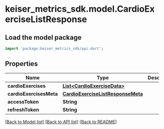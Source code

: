 # keiser_metrics_sdk.model.CardioExerciseListResponse

## Load the model package
```dart
import 'package:keiser_metrics_sdk/api.dart';
```

## Properties
Name | Type | Description | Notes
------------ | ------------- | ------------- | -------------
**cardioExercises** | [**List&lt;CardioExerciseData&gt;**](CardioExerciseData.md) |  | 
**cardioExercisesMeta** | [**CardioExerciseListResponseMeta**](CardioExerciseListResponseMeta.md) |  | 
**accessToken** | **String** |  | [optional] 
**refreshToken** | **String** |  | [optional] 

[[Back to Model list]](../README.md#documentation-for-models) [[Back to API list]](../README.md#documentation-for-api-endpoints) [[Back to README]](../README.md)


